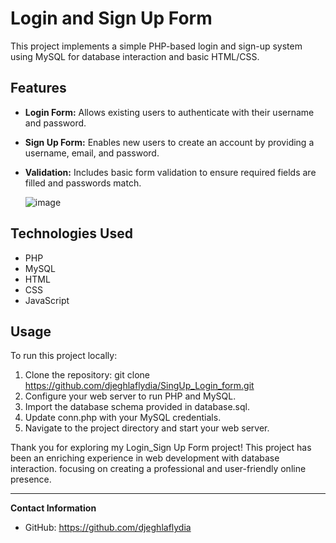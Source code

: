 # Login and Sign Up Form

This project implements a simple PHP-based login and sign-up system using MySQL for database interaction and basic HTML/CSS.
## Features

- **Login Form:** Allows existing users to authenticate with their username and password.
- **Sign Up Form:** Enables new users to create an account by providing a username, email, and password.
- **Validation:** Includes basic form validation to ensure required fields are filled and passwords match.

  ![image](https://github.com/djeghlaflydia/SingUp_Login_form/assets/163843966/f9c13ab9-c11d-437b-8bd4-8fe3da435029)

## Technologies Used

- PHP
- MySQL
- HTML
- CSS
- JavaScript

  
## Usage

To run this project locally:
1. Clone the repository: git clone https://github.com/djeghlaflydia/SingUp_Login_form.git
2. Configure your web server to run PHP and MySQL.
3. Import the database schema provided in database.sql.
4. Update conn.php with your MySQL credentials.
5. Navigate to the project directory and start your web server.
   

Thank you for exploring my Login_Sign Up Form project! This project has been an enriching experience in web development with database interaction. focusing on creating a professional and user-friendly online presence.

---

**Contact Information**
- GitHub: https://github.com/djeghlaflydia
